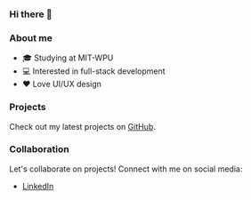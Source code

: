 ### Hi there 👋

### About me
- 🎓 Studying at MIT-WPU
- 💻 Interested in full-stack development
- ❤️ Love UI/UX design

### Projects
Check out my latest projects on [GitHub](https://github.com/JSGulhane).

### Collaboration
Let's collaborate on projects! Connect with me on social media:
- [LinkedIn](https://linkedin.com/in/jinalgulhane](https://www.linkedin.com/in/jinal-gulhane-949b7222a/)https://www.linkedin.com/in/jinal-gulhane-949b7222a/)
